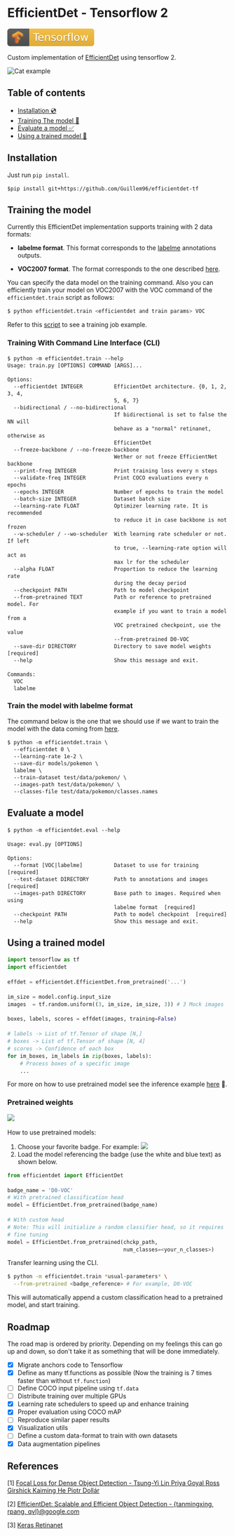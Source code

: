 # EfficientDet - Tensorflow 2 

![](https://raw.githubusercontent.com/aleen42/badges/master/src/tensorflow.svg?sanitize=true)

Custom implementation of [EfficientDet](https://arxiv.org/abs/1911.09070) using 
tensorflow 2.

![Cat example](imgs/voc2007_1.png)

## Table of contents

- [Installation 💿](#Installation)
- [Training The model 🧠](#training-the-model)
- [Evaluate a model ✅](#evaluate-a-model)
- [Using a trained model 🎯](#using-a-trained-model)

## Installation

Just run `pip install`.

```
$pip install git+https://github.com/Guillem96/efficientdet-tf
```

## Training the model

Currently this EfficientDet implementation supports training with 2 data formats:

- **labelme format**. This format corresponds to the [labelme](https://github.com/wkentaro/labelme)
annotations outputs.

- **VOC2007 format**. The format corresponds to the one described [here](http://host.robots.ox.ac.uk/pascal/VOC/voc2007/).

You can specify the data model on the training command.
Also you can efficiently train your model on VOC2007 with the VOC command of 
the `efficientdet.train` script as follows:

```bash
$ python efficientdet.train <efficientdet and train params> VOC
```

Refer to this [script](scripts/train.sh) to see a training job example.

### Training With Command Line Interface (CLI)

```
$ python -m efficientdet.train --help
Usage: train.py [OPTIONS] COMMAND [ARGS]...

Options:
  --efficientdet INTEGER          EfficientDet architecture. {0, 1, 2, 3, 4,
                                  5, 6, 7}
  --bidirectional / --no-bidirectional
                                  If bidirectional is set to false the NN will
                                  behave as a "normal" retinanet, otherwise as
                                  EfficientDet
  --freeze-backbone / --no-freeze-backbone
                                  Wether or not freeze EfficientNet backbone
  --print-freq INTEGER            Print training loss every n steps
  --validate-freq INTEGER         Print COCO evaluations every n epochs
  --epochs INTEGER                Number of epochs to train the model
  --batch-size INTEGER            Dataset batch size
  --learning-rate FLOAT           Optimizer learning rate. It is recommended
                                  to reduce it in case backbone is not frozen
  --w-scheduler / --wo-scheduler  With learning rate scheduler or not. If left
                                  to true, --learning-rate option will act as
                                  max lr for the scheduler
  --alpha FLOAT                   Proportion to reduce the learning rate
                                  during the decay period
  --checkpoint PATH               Path to model checkpoint
  --from-pretrained TEXT          Path or reference to pretrained model. For
                                  example if you want to train a model from a
                                  VOC pretrained checkpoint, use the value
                                  --from-pretrained D0-VOC
  --save-dir DIRECTORY            Directory to save model weights  [required]
  --help                          Show this message and exit.

Commands:
  VOC
  labelme
```

### Train the model with labelme format

The command below is the one that we should use if we want to train the model with
the data coming from [here](https://github.com/Guillem96/efficientdet-tf/tree/master/test/data/pokemon).

```
$ python -m efficientdet.train \
  --efficientdet 0 \
  --learning-rate 1e-2 \
  --save-dir models/pokemon \ 
  labelme \
  --train-dataset test/data/pokemon/ \
  --images-path test/data/pokemon/ \
  --classes-file test/data/pokemon/classes.names 
```

## Evaluate a model

```
$ python -m efficientdet.eval --help

Usage: eval.py [OPTIONS]

Options:
  --format [VOC|labelme]          Dataset to use for training  [required]
  --test-dataset DIRECTORY        Path to annotations and images  [required]
  --images-path DIRECTORY         Base path to images. Required when using
                                  labelme format  [required]
  --checkpoint PATH               Path to model checkpoint  [required]
  --help                          Show this message and exit.
```

## Using a trained model

```python
import tensorflow as tf
import efficientdet

effdet = efficientdet.EfficientDet.from_pretrained('...')

im_size = model.config.input_size
images  = tf.random.uniform((3, im_size, im_size, 3)) # 3 Mock images

boxes, labels, scores = effdet(images, training=False)

# labels -> List of tf.Tensor of shape [N,]
# boxes -> List of tf.Tensor of shape [N, 4]
# scores -> Confidence of each box
for im_boxes, im_labels in zip(boxes, labels):
    # Process boxes of a specific image
    ...
```

For more on how to use pretrained model see the inference example [here](examples/EfficientDet_TF_Example.ipynb) 📝.

### Pretrained weights

![](https://img.shields.io/badge/Weights-D0--VOC-9cf)

How to use pretrained models:

1. Choose your favorite badge. For example: ![](https://img.shields.io/badge/Weights-D0--VOC-9cf)
2. Load the model referencing the badge (use the white and blue text) as shown below.

```python
from efficientdet import EfficientDet

badge_name = 'D0-VOC'
# With pretrained classification head
model = EfficientDet.from_pretrained(badge_name)

# With custom head
# Note: This will initialize a random classifier head, so it requires
# fine tuning
model = EfficientDet.from_pretrained(chckp_path, 
                                     num_classes=<your_n_classes>)
```

Transfer learning using the CLI.

```bash
$ python -m efficientdet.train *usual-parameters* \
  --from-pretrained <badge_reference> # For example, D0-VOC
```

This will automatically append a custom classification head to a pretrained model, and start training.


## Roadmap

The road map is ordered by priority. Depending on my feelings this can go up and down, so don't take it as something that will be done immediately.

- [x] Migrate anchors code to Tensorflow
- [x] Define as many tf.functions as possible (Now the training is 7 times faster than without `tf.function`)
- [ ] Define COCO input pipeline using `tf.data`
- [ ] Distribute training over multiple GPUs
- [x] Learning rate schedulers to speed up and enhance training
- [x] Proper evaluation using COCO mAP
- [ ] Reproduce similar paper results
- [x] Visualization utils
- [ ] Define a custom data-format to train with own datasets
- [x] Data augmentation pipelines

## References

[1] [Focal Loss for Dense Object Detection - Tsung-Yi Lin Priya Goyal Ross Girshick Kaiming He Piotr Dollár](https://arxiv.org/abs/1708.02002)

[2] [EfficientDet: Scalable and Efficient Object Detection - {tanmingxing, rpang, qvl}@google.com](https://arxiv.org/abs/1911.09070)

[3] [Keras Retinanet](https://github.com/fizyr/keras-retinanet/)

